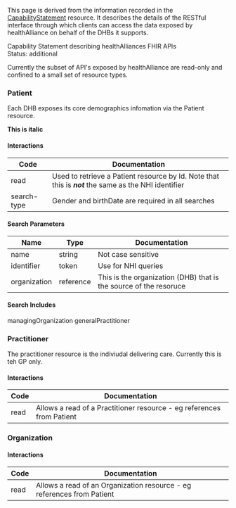 This page is derived from the information recorded in the [CapabilityStatement](CapabilityStatement-HaCapabilityStatement.html) resource.
It describes the details of the RESTful interface through which clients can access the data exposed by
healthAlliance on behalf of the DHBs it supports.

Capability Statement describing healthAlliances FHIR APIs  
Status: additional

Currently the subset of API's exposed by healthAlliance are read-only and confined to a small set of resource types.




### Patient

Each DHB exposes its core demographics infomation via the Patient resource.

**This is italic**


#### Interactions

| Code | Documentation |
| --- | --- |
| read | Used to retrieve a Patient resource by Id. Note that this is ***not*** the same as the NHI identifier |
| search-type | Gender and birthDate are required in all searches |


#### Search Parameters

| Name | Type | Documentation |
| --- | --- | --- |
| name | string | Not case sensitive
| identifier | token | Use for NHI queries
| organization | reference | This is the organization (DHB) that is the source of the resoruce

#### Search Includes
managingOrganization
generalPractitioner




### Practitioner

The practitioner resource is the indiviudal delivering care. Currently this is teh GP only.

#### Interactions

| Code | Documentation |
| --- | --- |
| read | Allows a read of a Practitioner resource - eg references from Patient |






### Organization



#### Interactions

| Code | Documentation |
| --- | --- |
| read | Allows a read of an Organization resource - eg references from Patient |






